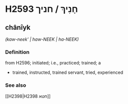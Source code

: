 # H2593 חָנִיךְ / חניך

## chânîyk

_(kaw-neek' | haw-NEEK | ha-NEEK)_

### Definition

from H2596; initiated; i.e., practiced; trained; a

- trained, instructed, trained servant, tried, experienced

### See also

[[H2398|H2398 חטא]]
